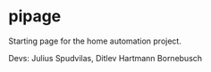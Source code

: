 # pipage

Starting page for the home automation project.

Devs: 
  Julius Spudvilas,
  Ditlev Hartmann Bornebusch
